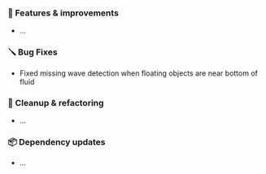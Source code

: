 ### 🚀 Features & improvements

- ...

### 🪛 Bug Fixes

- Fixed missing wave detection when floating objects are near bottom of fluid

### 🧽 Cleanup & refactoring

- ...

### 📦 Dependency updates

- ...